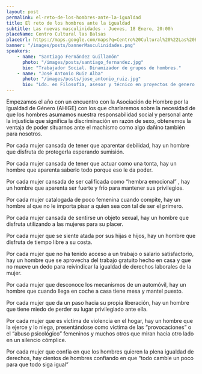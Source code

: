 ```yaml
---
layout: post
permalink: el-reto-de-los-hombres-ante-la-igualdad
title: El reto de los hombres ante la igualdad
subtitle: Las nuevas masculinidades - Jueves, 18 Enero, 20:00h
placeName: Centro Cultural las Balsas
placeUrl: https://maps.google.com/maps?q=Centro%20Cultural%20%22Las%20Balsas%22&t=&z=13
banner: "/images/posts/bannerMasculinidades.png"
speakers: 
    - name: "Santiago Fernández Guillamón"
      photo: "/images/posts/santiago_fernandez.jpg"
      bio: "Trabajador Social. Dinamizador de grupos de hombres."
    - name: "José Antonio Ruiz Alba"
      photo: "/images/posts/jose_antonio_ruiz.jpg"
      bio: "Ldo. en Filosofía, asesor y técnico en proyectos de genero y nuevas masculinidades."
---
```

Empezamos el año con un encuentro con la Asociación de Hombre por la Igualdad de Género (AHIGE) con los que charlaremos sobre la necesidad de que los hombres asumamos nuestra responsabilidad social y personal ante la injusticia que significa la discriminación en razón de sexo, obtenemos la ventaja de poder situarnos ante el machismo como algo dañino también para nosotros.

Por cada mujer cansada de tener que aparentar debilidad,
hay un hombre que disfruta de protegerla esperando sumisión.

Por cada mujer cansada de tener que actuar como una tonta, hay un hombre que aparenta saberlo todo porque eso le da poder.

Por cada mujer cansada de ser calificada como “hembra emocional” ,
hay un hombre que aparenta ser fuerte y frío para mantener sus privilegios.

Por cada mujer catalogada de poco femenina cuando compite,
hay un hombre al que no le importa pisar a quien sea con tal de ser el primero.

Por cada mujer cansada de sentirse un objeto sexual,
hay un hombre que disfruta utilizando a las mujeres para su placer.

Por cada mujer que se siente atada por sus hijas e hijos,
hay un hombre que disfruta de tiempo libre a su costa.

Por cada mujer que no ha tenido acceso a un trabajo o salario satisfactorio,
hay un hombre que se aprovecha del trabajo gratuito hecho en casa y que no mueve un dedo para reivindicar la igualdad de derechos laborales de la mujer.

Por cada mujer que desconoce los mecanismos de un automóvil,
hay un hombre que cuando llega en coche a casa tiene mesa y mantel puesto.

Por cada mujer que da un paso hacia su propia liberación,
hay un hombre que tiene miedo de perder su lugar privilegiado ante ella.

Por cada mujer que es víctima de violencia en el hogar,
hay un hombre que la ejerce y lo niega, presentándose como víctima de las “provocaciones” o el “abuso psicológico” femeninos y muchos otros que miran hacia otro lado en un silencio cómplice.

Por cada mujer que confía en que los hombres quieren la plena igualdad de derechos, hay cientos de hombres confiando en que “todo cambie un poco para que todo siga igual”